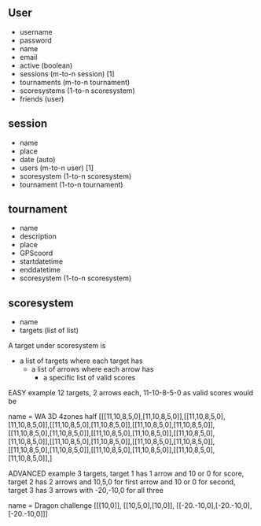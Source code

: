 ## User
- username
- password
- name
- email
- active (boolean)
- sessions (m-to-n session) [1]
- tournaments (m-to-n tournament)
- scoresystems (1-to-n scoresystem)
- friends (user)

## session
- name
- place
- date (auto)
- users (m-to-n user) [1]
- scoresystem (1-to-n scoresystem)
- tournament (1-to-n tournament)

## tournament
- name
- description
- place
- GPScoord
- startdatetime
- enddatetime
- scoresystem (1-to-n scoresystem)

## scoresystem
- name
- targets (list of list)


A target under scoresystem is

- a list of targets where each target has
    - a list of arrows where each arrow has
       - a specific list of valid scores

EASY example
12 targets, 2 arrows each, 11-10-8-5-0 as valid scores would be

name = WA 3D 4zones half
[[[11,10,8,5,0],[11,10,8,5,0]],[[11,10,8,5,0],[11,10,8,5,0]],[[11,10,8,5,0],[11,10,8,5,0]],[[11,10,8,5,0],[11,10,8,5,0]],[[11,10,8,5,0],[11,10,8,5,0]],[[11,10,8,5,0],[11,10,8,5,0]],[[11,10,8,5,0],[11,10,8,5,0]],[[11,10,8,5,0],[11,10,8,5,0]],[[11,10,8,5,0],[11,10,8,5,0]],[[11,10,8,5,0],[11,10,8,5,0]],[[11,10,8,5,0],[11,10,8,5,0]],[[11,10,8,5,0],[11,10,8,5,0]],]

ADVANCED example
3 targets, target 1 has 1 arrow and 10 or 0 for score, target 2 has 2 arrows and 10,5,0 for first arrow and 10 or 0 for second, target 3 has 3 arrows with -20,-10,0 for all three

name = Dragon challenge
[[[10,0]], [[10,5,0],[10,0]], [[-20.-10,0],[-20.-10,0],[-20.-10,0]]]